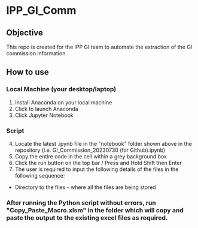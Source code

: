 # IPP_GI_Comm
## Objective
This repo is created for the IPP GI team to automate the extraction of the GI commission information

## How to use
### Local Machine (your desktop/laptop)
1) Install Anaconda on your local machine
2) Click to launch Anaconda
3) Click Jupyter Notebook

### Script
4) Locate the latest .ipynb file in the "notebook" folder shown above in the repository (i.e. GI_Commission_20230730 (for Github).ipynb)
5) Copy the entire code in the cell within a grey background box
6) Click the run button on the top bar / Press and Hold Shift then Enter
7) The user is required to input the following details of the files in the following sequence:
  * Directory to the files - where all the files are being stored

### After running the Python script without errors, run "Copy_Paste_Macro.xlsm" in the folder which will copy and paste the output to the existing excel files as required.
